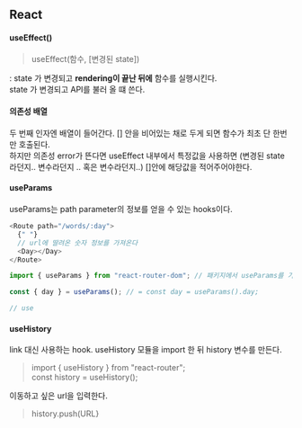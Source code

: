 ## React

#### useEffect()

> useEffect(함수, [변경된 state])

: state 가 변경되고 **rendering이 끝난 뒤에** 함수를 실행시킨다.  
state 가 변경되고 API를 불러 올 떄 쓴다.

#### 의존성 배열

두 번째 인자엔 배열이 들어간다. [] 안을 비어있는 채로 두게 되면 함수가 최초 단 한번만 호출된다.  
하지만 의존성 error가 뜬다면 useEffect 내부에서 특정값을 사용하면 (변경된 state 라던지.. 변수라던지 .. 혹은 변수라던지..) []안에 해당값을 적어주어야한다.

#### useParams

useParams는 path parameter의 정보를 얻을 수 있는 hooks이다.

```javascript
<Route path="/words/:day">
  {" "}
  // url에 딸려온 숫자 정보를 가져온다
  <Day></Day>
</Route>
```

```javascript
import { useParams } from "react-router-dom"; // 패키지에서 useParams를 가져오고

const { day } = useParams(); // = const day = useParams().day;

// use
```

#### useHistory

link 대신 사용하는 hook.
useHistory 모듈을 import 한 뒤
history 변수를 만든다.

> import { useHistory } from "react-router";  
> const history = useHistory();

이동하고 싶은 url을 입력한다.

> history.push(URL}
